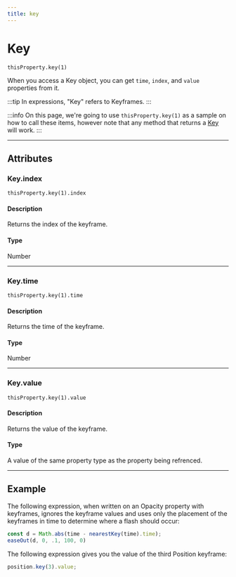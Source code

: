 ```yaml
---
title: key
---
```

# Key

`thisProperty.key(1)`

When you access a Key object, you can get `time`, `index`, and `value` properties from it.

:::tip
In expressions, "Key" refers to Keyframes.
:::



:::info
On this page, we're going to use `thisProperty.key(1)` as a sample on how to call these items, however note that any method that returns a [Key](#) will work.
:::


---

## Attributes

### Key.index

`thisProperty.key(1).index`

#### Description

Returns the index of the keyframe.

#### Type

Number

---

### Key.time

`thisProperty.key(1).time`

#### Description

Returns the time of the keyframe.

#### Type

Number

---

### Key.value

`thisProperty.key(1).value`

#### Description

Returns the value of the keyframe.

#### Type

A value of the same property type as the property being refrenced.

---

## Example

The following expression, when written on an Opacity property with keyframes, ignores the keyframe values and uses only the placement of the keyframes in time to determine where a flash should occur:

```js
const d = Math.abs(time - nearestKey(time).time);
easeOut(d, 0, .1, 100, 0)
```

The following expression gives you the value of the third Position keyframe:

```js
position.key(3).value;
```
